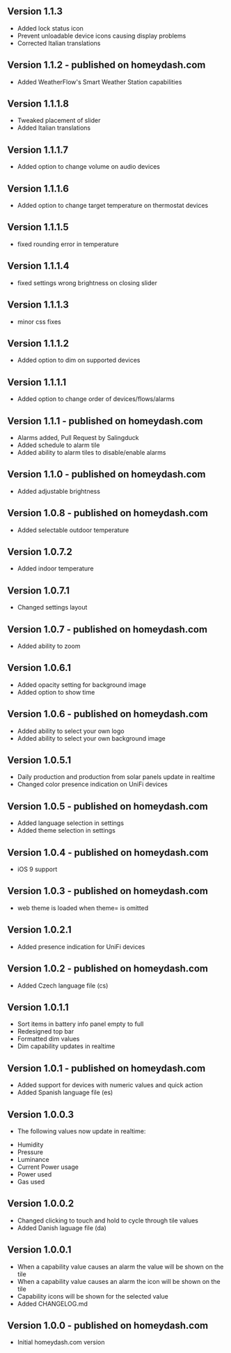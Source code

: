 ## Version 1.1.3
* Added lock status icon
* Prevent unloadable device icons causing display problems
* Corrected Italian translations

## Version 1.1.2 - published on homeydash.com
* Added WeatherFlow's Smart Weather Station capabilities

## Version 1.1.1.8
* Tweaked placement of slider
* Added Italian translations

## Version 1.1.1.7
* Added option to change volume on audio devices

## Version 1.1.1.6
* Added option to change target temperature on thermostat devices

## Version 1.1.1.5
* fixed rounding error in temperature

## Version 1.1.1.4
* fixed settings wrong brightness on closing slider

## Version 1.1.1.3
* minor css fixes

## Version 1.1.1.2
* Added option to dim on supported devices

## Version 1.1.1.1
* Added option to change order of devices/flows/alarms

## Version 1.1.1 - published on homeydash.com
* Alarms added, Pull Request by Salingduck
* Added schedule to alarm tile
* Added ability to alarm tiles to disable/enable alarms

## Version 1.1.0 - published on homeydash.com
* Added adjustable brightness

## Version 1.0.8 - published on homeydash.com
* Added selectable outdoor temperature

## Version 1.0.7.2
* Added indoor temperature

## Version 1.0.7.1
* Changed settings layout

## Version 1.0.7 - published on homeydash.com
* Added ability to zoom

## Version 1.0.6.1
* Added opacity setting for background image
* Added option to show time

## Version 1.0.6 - published on homeydash.com
* Added ability to select your own logo
* Added ability to select your own background image

## Version 1.0.5.1
* Daily production and production from solar panels update in realtime
* Changed color presence indication on UniFi devices

## Version 1.0.5 - published on homeydash.com
* Added language selection in settings
* Added theme selection in settings

## Version 1.0.4 - published on homeydash.com
* iOS 9 support

## Version 1.0.3 - published on homeydash.com
* web theme is loaded when theme= is omitted

## Version 1.0.2.1
* Added presence indication for UniFi devices

## Version 1.0.2 - published on homeydash.com
* Added Czech language file (cs)

## Version 1.0.1.1
* Sort items in battery info panel empty to full
* Redesigned top bar
* Formatted dim values
* Dim capability updates in realtime

## Version 1.0.1 - published on homeydash.com
* Added support for devices with numeric values and quick action
* Added Spanish language file (es)

## Version 1.0.0.3
* The following values now update in realtime:
 - Humidity
 - Pressure
 - Luminance
 - Current Power usage
 - Power used
 - Gas used

## Version 1.0.0.2
* Changed clicking to touch and hold to cycle through tile values
* Added Danish laguage file (da)

## Version 1.0.0.1
* When a capability value causes an alarm the value will be shown on the tile
* When a capability value causes an alarm the icon will be shown on the tile
* Capability icons will be shown for the selected value
* Added CHANGELOG.md

## Version 1.0.0 - published on homeydash.com
* Initial homeydash.com version